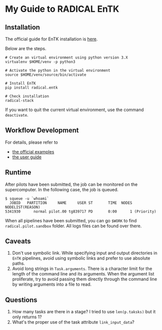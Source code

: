 # My Guide to RADICAL EnTK

## Installation

The official guide for EnTK installation is [here](https://radicalentk.readthedocs.io/en/latest/install.html).

Below are the steps.

```
# Create an virtual environment using python version 3.X
virtualenv $HOME/venv -p python3

# Activate the python in the virtual environment
source $HOME/venv/source/bin/activate

# Install EnTK
pip install radical.entk

# Check installation
radical-stack
```

If you want to quit the current virtual environment, use the command `deactivate`.

## Workflow Development

For details, please refer to 

- [the official examples](https://radicalentk.readthedocs.io/en/latest/examples.html)
- [the user guide](https://radicalentk.readthedocs.io/en/latest/user_guide.html)

## Runtime

After pilots have been submitted, the job can be monitored on the supercomputer. In the following case, the job is queued.

```
$ squeue -u `whoami`
  JOBID   PARTITION     NAME     USER ST       TIME  NODES NODELIST(REASON)
5341930      normal pilot.00 tg839717 PD       0:00      1 (Priority)
```

When all pipelines have been submitted, you can go `$WORK` to find `radical.pilot.sandbox` folder. All logs files can be found over there.

## Caveats

1. Don't use symbolic link. While specifying input and output directories in `EnTK` pipelines, avoid using symbolic links and prefer to use absolute paths.
2. Avoid long strings in `Task.arguments`. There is a character limit for the length of the command line and its arguments. When the argument list proliferate, try to avoid passing them directly through the command line by writing arguments into a file to read.


## Questions

1. How many tasks are there in a stage? I tried to use `len(p.taksks)` but it only returns 1?
2. What's the proper use of the task attribute `link_input_data`?
